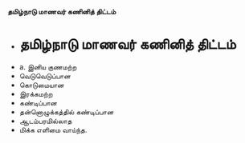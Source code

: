 **தமிழ்நாடு மாணவர் கணினித் திட்டம்**
- # தமிழ்நாடு மாணவர் கணினித் திட்டம்
- a. இனிய குணமற்ற
-  வெடுவெடுப்பான
- கொடுமையான
- இரக்கமற்ற
- கண்டிப்பான
- தன்னொழுக்கத்தில் கண்டிப்பான
- ஆடம்பரமில்லாத
- மிக்க எளிமை வாய்ந்த.

